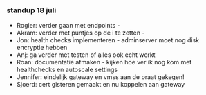 ### standup 18 juli

- Rogier: verder gaan met endpoints - 
- Akram: verder met puntjes op de i te zetten - 
- Jon: health checks implementeren - adminserver moet nog disk encryptie hebben
- Anj: ga verder met testen of alles ook echt werkt
- Roan: documentatie afmaken - kijken hoe ver ik nog kom met healthchecks en autoscale settings
- Jennifer: eindelijk gateway en vmss aan de praat gekegen! 
- Sjoerd: cert gisteren gemaakt en nu koppelen aan gateway
